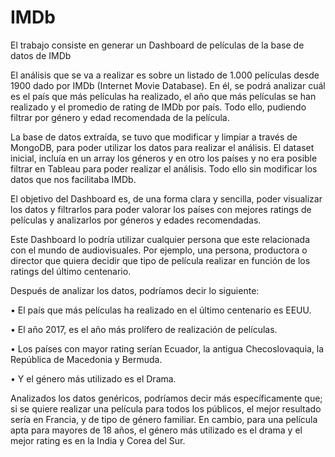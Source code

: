 # IMDb
El trabajo consiste en generar un Dashboard de películas de la base de datos de IMDb

El análisis que se va a realizar es sobre un listado de 1.000 películas desde 1900 dado por IMDb (Internet Movie Database). En él, se podrá analizar cuál es el país que más películas ha realizado, el año que más películas se han realizado y el promedio de rating de IMDb por país. Todo ello, pudiendo filtrar por género y edad recomendada de la película.

La base de datos extraída, se tuvo que modificar y limpiar a través de MongoDB, para poder utilizar los datos para realizar el análisis. El dataset inicial, incluía en un array los géneros y en otro los países y no era posible filtrar en Tableau para poder realizar el análisis. Todo ello sin modificar los datos que nos facilitaba IMDb.

El objetivo del Dashboard es, de una forma clara y sencilla, poder visualizar los datos y filtrarlos para poder valorar los países con mejores ratings de películas y analizarlos por géneros y edades recomendadas.

Este Dashboard lo podría utilizar cualquier persona que este relacionada con el mundo de audiovisuales. Por ejemplo, una persona, productora o director que quiera decidir que tipo de película realizar en función de los ratings del último centenario.

Después de analizar los datos, podríamos decir lo siguiente:

  • El país que más películas ha realizado en el último centenario es EEUU.
	
  • El año 2017, es el año más prolífero de realización de películas.
	
  • Los países con mayor rating serían Ecuador, la antigua Checoslovaquia, la República de Macedonia y Bermuda.
	
  • Y el género más utilizado es el Drama.

Analizados los datos genéricos, podríamos decir más específicamente que; si se quiere realizar una película para todos los públicos, el mejor resultado sería en Francia, y de tipo de género familiar. En cambio, para una película apta para mayores de 18 años, el género más utilizado es el drama y el mejor rating es en la India y Corea del Sur.
